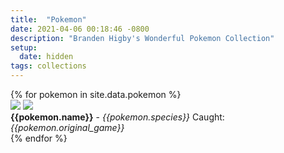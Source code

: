 ```yaml
---
title:  "Pokemon"
date: 2021-04-06 00:18:46 -0800
description: "Branden Higby's Wonderful Pokemon Collection"
setup:
  date: hidden
tags: collections
---
```

<div class="boxList">
{% for pokemon in site.data.pokemon %}
  <div id="{{pokemon.name | downcase}}" class="box">
    <div class="imgHolder">
    <img class="ball" src="../assets/images/pokemon/balls/{{pokemon.ball | slugify }}.png">
      <img class="poke" id="{{ pokemon.name | slugify }}" src="../assets/images/pokemon/{{pokemon.name | slugify }}.png">
    </div>
    <span><b>{{pokemon.name}}</b> - <i>{{pokemon.species}}</i></span>
    <span>Caught: <i>{{pokemon.original_game}}</i></span>
  </div>
{% endfor %}
</div>
